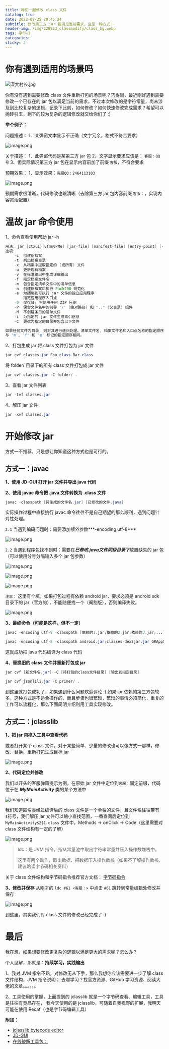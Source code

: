 ```yaml
---
title: 咋们一起修改 class 文件
catalog: true
date: 2022-09-25 20:45:24
subtitle: 修改第三方 jar 包满足当前需求，这是一种方式！
header-img: /img/220923_classmodify/class_bg.webp
tags: 字节码
categories:
sticky: 2
---
```


# 你有遇到适用的场景吗

![深大村长.jpg](https://img-blog.csdnimg.cn/img_convert/b489e163aa127c5f7eb59575079df4d6.png)

你有没有遇到需要修改 class 文件重新打包的场景呢？巧得很，最近刚好遇到需要修改一个已存在的 jar 包以满足当前的需求，不过本次修改的是字符常量，尚未涉及到比较复杂的逻辑，记录下此刻，如何修改？如何快速修改完成需求？希望可以抛砖引玉，剩下的较为复杂的逻辑修改就交给你们了 :)

**举个例子：**

问题描述：
    1、某弹窗文本显示不正确（文字冗余，格式不符合要求）

![image.png](https://img-blog.csdnimg.cn/img_convert/39cb62ad15a8135fced9b45bb6e0b58e.png)

关于描述：
    1、此弹窗代码是某第三方 jar 包
    2、文字显示要求应该是： `客服：QQ号`
    3、但实际情况第三方 jar 包在显示内容前加了前缀 `客服`，不符合要求

预期效果：
    1、显示效果：`客服QQ：2464113103`

![image.png](https://img-blog.csdnimg.cn/img_convert/be9836c62729cd6fd5904c8ff4dbcfd5.png)


预期需求很清晰，代码修改也跟清晰（去除第三方 jar 包内容前缀 `客服：`，实现内容灵活配置）


# 温故 jar 命令使用

1、命令查看使用帮助 jar -h
```java
用法: jar {ctxui}[vfmn0PMe] [jar-file] [manifest-file] [entry-point] [-C dir] files ...\
选项:
    -c  创建新档案
    -t  列出档案目录
    -x  从档案中提取指定的 (或所有) 文件
    -u  更新现有档案
    -v  在标准输出中生成详细输出
    -f  指定档案文件名
    -m  包含指定清单文件中的清单信息
    -n  创建新档案后执行 Pack200 规范化
    -e  为捆绑到可执行 jar 文件的独立应用程序
        指定应用程序入口点
    -0  仅存储; 不使用任何 ZIP 压缩
    -P  保留文件名中的前导 '/' (绝对路径) 和 ".." (父目录) 组件
    -M  不创建条目的清单文件
    -i  为指定的 jar 文件生成索引信息
    -C  更改为指定的目录并包含以下文件

如果任何文件为目录, 则对其进行递归处理。清单文件名, 档案文件名和入口点名称的指定顺序
与 'm', 'f' 和 'e' 标记的指定顺序相同。
```

2、打包生成 jar
将 class 文件打包为 jar 文件
```java
jar cvf classes.jar Foo.class Bar.class
```

将 folder/ 目录下的所有 class 文件打包成 jar 文件
```java
jar cvf classes.jar -C folder/ .
```

3、查看 jar 文件列表
```java
jar -tvf classes.jar
```

4、解压 jar 文件
```java
jar -xvf classes.jar
```

# 开始修改 jar

方式一不推荐，只是想让你知道这种方式也是可行的。

## 方式一：javac

**1、使用 JD-GUI 打开 jar 文件并导出 java 代码**

**2、使用 javac 命令把 .java 文件转换为 .class 文件**
```java
javac -classpath [待生成的文件名.jar] [已修改的文件.java]
```

实际操作过程中直接执行 javac 命令往往不是自己期望的那么顺利，遇到问题针对性处理。

`2.1` 当遇到编码问题时：需要添加额外参数***-encoding utf-8***

![image.png](https://img-blog.csdnimg.cn/img_convert/49f46c79b1626bc9fa8f8a326a9efa6c.png)

`2.2` 当遇到程序包找不到时：需要在***已修改.java文件同级目录下***放置缺失的 jar 包（可以使用分号分隔输入多个 jar 包参数）

![image.png](https://img-blog.csdnimg.cn/img_convert/213dbc4980626c7aa6047fec3884f4a6.png)

![image.png](https://img-blog.csdnimg.cn/img_convert/45f67a8f91ccdddbd528b08be84bb98c.png)

![image.png](https://img-blog.csdnimg.cn/img_convert/4c096fedfc8e73d0a8f5fa17702a651f.png)


`注意：`
这里有个坑，如果打包过程有依赖 android jar，要求必须是 android sdk 目录下的 jar（官方的），不能随便找一个（阉割版），否则编译失败。

![image.png](https://img-blog.csdnimg.cn/img_convert/56247e2d3f5361ead4c49454c0a7a3bd.png)

**3、最终命令（可能是这样，但不一定）**
```java
javac -encoding utf-8 -classpath [依赖的1.jar;依赖的2.jar;依赖的3.jar;...] [已修改的单个 .java 文件或者待转换的 .java 文件所在目录]
```
```java
javac -encoding utf-8 -classpath android.jar;classes-dex2jar.jar GRAppStoreActivity.java
```

这就成功把 java 代码编译为 class 代码

**4、替换旧的 class 文件并重新打包成 jar**
```java
jar cvf [新文件名.jar] -C [待打包的class文件目录] [输出到指定目录]
```
```java
jar cvf jsonlili.jar -C primer/ .
```

到这里就打包成功了，如果遇到什么问题欢迎评论 :) 如果 jar 依赖的第三方包较多，这种方式是不适合操作的，而且步骤也很繁琐，繁琐的事情必须简化，重复的工作可以流程化，那么下面简明介绍利用工具实现修改。

## 方式二：jclasslib
**1、把 jar 包拖入工具中查看代码**

或者打开某个 class 文件，对于某些简单、少量的修改也可以像方式一那样，修改、替换、重新打包生成目标 jar

![image.png](https://img-blog.csdnimg.cn/img_convert/a6fd42dda952836b3119dff2faa988bd.png)

**2、代码定位并修改**

我们以开头的客服弹窗提示为例，在原始 jar 文件中定位到`客服：`固定前缀，代码位于在 ***MyMainActivity*** 类的某个方法中

![image.png](https://img-blog.csdnimg.cn/img_convert/ff17b6d926a31e648c532263e6268792.png)

我们知道匿名类经过编译后的 class 文件是一个单独的文件，且文件名往往带有`$`符号，我们解压 jar 文件可以缩小查找范围，一番查阅后定位到 `MyMainActivity$2$1.class` 文件中，Methods -> onClick -> Code（这里需要对 class 文件结构有一定的了解）

![image.png](https://img-blog.csdnimg.cn/img_convert/b9d17fbc33b11fa541911cf6e3d21416.png)

> ldc：是 JVM 指令，指从常量池中取出字符串常量并压入操作数堆栈中。
>
> 这里有两个动作，取出数据、把数据压入操作数栈（如果不了解操作数栈，建议略读字节码相关资料）


关于 class 文件结构和字节码指令推荐官方文档： [字节码指令](https://docs.oracle.com/javase/specs/jls/se19/html/index.html)

**3、修改并保存**
从刚才的 `ldc #61 <客服：>` 中点击 `#61` 跳转到常量编辑处修改并保存

![image.png](https://img-blog.csdnimg.cn/img_convert/ec7700f218da9a6d8d57445909ea9f05.png)


到这里，其实我们对 class 文件的修改已经完成了 :)

# 最后

我在想，如果想要修改更复杂的逻辑以满足更大的需求呢？怎么办？

个人见解，那就是：**持续学习，实践输出**


1、我对 JVM 指令不熟，对修改无从下手，那么我想你应该需要进一步了解 class 文件结构，JVM 指令说明；
去哪学习？找官方资源、GitHub 学习资源、阅读大佬的文章。。。。。。

2、工具使用的掌握，上面提到的 jclasslib 就是一个字节码查看、编辑工具，工具是往往有竞品存在，
我今天使用的是 jclasslib，可随着自我视野的扩展，我明天可能在使用 Recaf（也是字节码编辑工具）


**附加：**
- [jclasslib bytecode editor](https://github.com/ingokegel/jclasslib) 
- [JD-GUI](https://github.com/java-decompiler/jd-gui/releases)
- [在线破解工具包：](https://down.52pojie.cn/Tools/)


